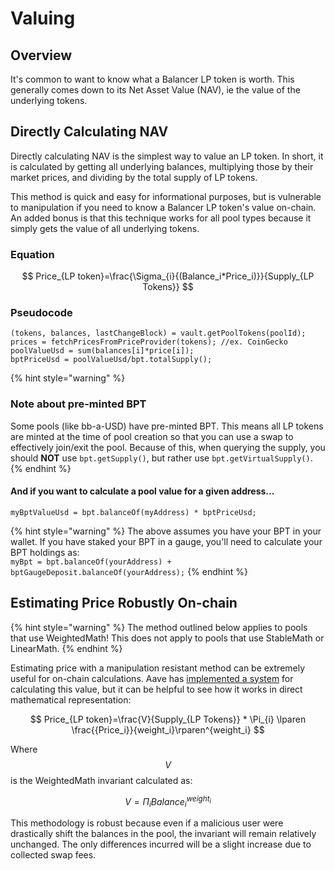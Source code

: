 # Valuing

## Overview

It's common to want to know what a Balancer LP token is worth. This generally comes down to its Net Asset Value (NAV), ie the value of the underlying tokens.

## Directly Calculating NAV

Directly calculating NAV is the simplest way to value an LP token. In short, it is calculated by getting all underlying balances, multiplying those by their market prices, and dividing by the total supply of LP tokens.&#x20;

This method is quick and easy for informational purposes, but is vulnerable to manipulation if you need to know a Balancer LP token's value on-chain. An added bonus is that this technique works for all pool types because it simply gets the value of all underlying tokens.

### Equation

$$
Price_{LP token}=\frac{\Sigma_{i}{(Balance_i*Price_i)}}{Supply_{LP Tokens}}
$$

### Pseudocode

```
(tokens, balances, lastChangeBlock) = vault.getPoolTokens(poolId);
prices = fetchPricesFromPriceProvider(tokens); //ex. CoinGecko
poolValueUsd = sum(balances[i]*price[i]);
bptPriceUsd = poolValueUsd/bpt.totalSupply();
```

{% hint style="warning" %}
### **Note about pre-minted BPT**

Some pools (like bb-a-USD) have pre-minted BPT. This means all LP tokens are minted at the time of pool creation so that you can use a swap to effectively join/exit the pool. Because of this, when querying the supply, you should **NOT** use `bpt.getSupply()`, but rather use `bpt.getVirtualSupply()`.
{% endhint %}

#### And if you want to calculate a pool value for a given address...

`myBptValueUsd = bpt.balanceOf(myAddress) * bptPriceUsd;`

{% hint style="warning" %}
The above assumes you have your BPT in your wallet. If you have staked your BPT in a gauge, you'll need to calculate your BPT holdings as:\
`myBpt = bpt.balanceOf(yourAddress) + bptGaugeDeposit.balanceOf(yourAddress);`
{% endhint %}

## Estimating Price Robustly On-chain

{% hint style="warning" %}
The method outlined below applies to pools that use WeightedMath! This does not apply to pools that use StableMath or LinearMath.
{% endhint %}

Estimating price with a manipulation resistant method can be extremely useful for on-chain calculations. Aave has [implemented a system](https://github.com/aave/price-aggregators/blob/master/contracts/lp-oracle-contracts/aggregators/BalancerSharedPoolPriceProvider.sol) for calculating this value, but it can be helpful to see how it works in direct mathematical representation:

$$
Price_{LP token}=\frac{V}{Supply_{LP Tokens}} * \Pi_{i} \lparen \frac{{Price_i}}{weight_i}\rparen^{weight_i}
$$

Where $$V$$ is the WeightedMath invariant calculated as:

$$
V=\Pi_i{Balance_i^{weight_i}}
$$

This methodology is robust because even if a malicious user were drastically shift the balances in the pool, the invariant will remain relatively unchanged. The only differences incurred will be a slight increase due to collected swap fees.
